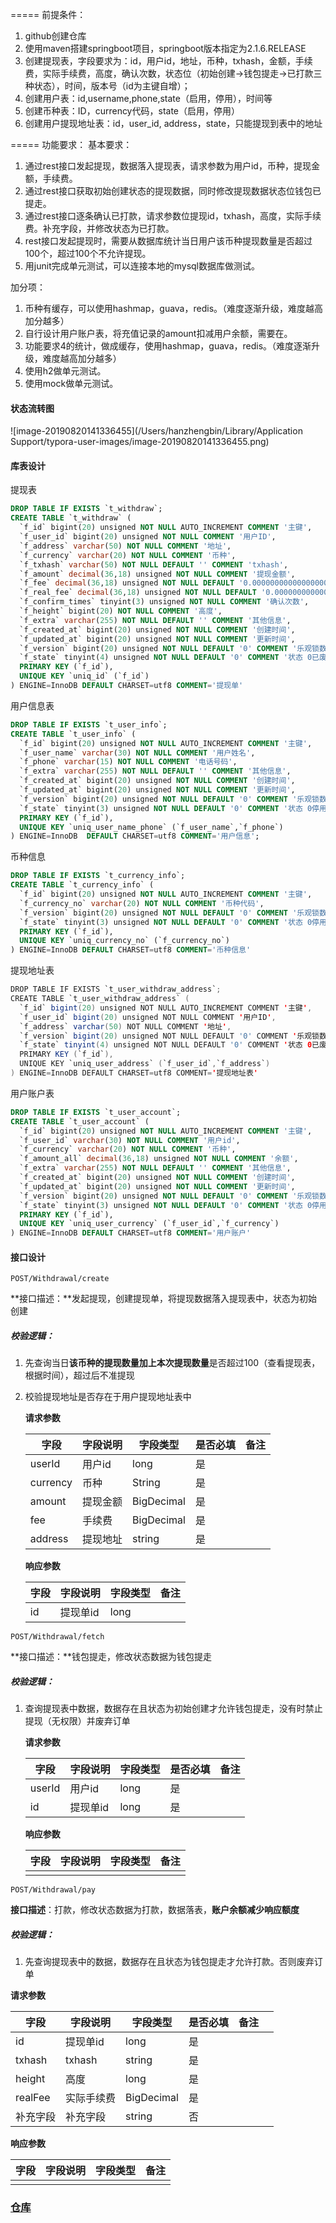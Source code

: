 ===== 前提条件：

1. github创建仓库
2. 使用maven搭建springboot项目，springboot版本指定为2.1.6.RELEASE
3. 创建提现表，字段要求为：id，用户id，地址，币种，txhash，金额，手续费，实际手续费，高度，确认次数，状态位（初始创建->钱包提走->已打款三种状态），时间，版本号（id为主键自增）；
4. 创建用户表：id,username,phone,state（启用，停用），时间等
5. 创建币种表：ID，currency代码，state（启用，停用）
6. 创建用户提现地址表：id，user_id, address，state，只能提现到表中的地址

===== 功能要求：
基本要求：

1. 通过rest接口发起提现，数据落入提现表，请求参数为用户id，币种，提现金额，手续费。
2. 通过rest接口获取初始创建状态的提现数据，同时修改提现数据状态位钱包已提走。
3. 通过rest接口逐条确认已打款，请求参数位提现id，txhash，高度，实际手续费。补充字段，并修改状态为已打款。
4. rest接口发起提现时，需要从数据库统计当日用户该币种提现数量是否超过100个，超过100个不允许提现。
5. 用junit完成单元测试，可以连接本地的mysql数据库做测试。

加分项：

1. 币种有缓存，可以使用hashmap，guava，redis。（难度逐渐升级，难度越高加分越多）
2. 自行设计用户账户表，将充值记录的amount扣减用户余额，需要在。
3. 功能要求4的统计，做成缓存，使用hashmap，guava，redis。（难度逐渐升级，难度越高加分越多）
4. 使用h2做单元测试。
5. 使用mock做单元测试。



#### 状态流转图

![image-20190820141336455](/Users/hanzhengbin/Library/Application Support/typora-user-images/image-20190820141336455.png)

#### 库表设计

提现表

```sql
DROP TABLE IF EXISTS `t_withdraw`;
CREATE TABLE `t_withdraw` (
  `f_id` bigint(20) unsigned NOT NULL AUTO_INCREMENT COMMENT '主键',
  `f_user_id` bigint(20) unsigned NOT NULL COMMENT '用户ID',
  `f_address` varchar(50) NOT NULL COMMENT '地址',
  `f_currency` varchar(20) NOT NULL COMMENT '币种',
  `f_txhash` varchar(50) NOT NULL DEFAULT '' COMMENT 'txhash',
  `f_amount` decimal(36,18) unsigned NOT NULL COMMENT '提现金额',
  `f_fee` decimal(36,18) unsigned NOT NULL DEFAULT '0.000000000000000000' COMMENT '手续费',
  `f_real_fee` decimal(36,18) unsigned NOT NULL DEFAULT '0.000000000000000000' COMMENT '实际手续费',
  `f_confirm_times` tinyint(3) unsigned NOT NULL COMMENT '确认次数',
  `f_height` bigint(20) NOT NULL COMMENT '高度',
  `f_extra` varchar(255) NOT NULL DEFAULT '' COMMENT '其他信息',
  `f_created_at` bigint(20) unsigned NOT NULL COMMENT '创建时间',
  `f_updated_at` bigint(20) unsigned NOT NULL COMMENT '更新时间',
  `f_version` bigint(20) unsigned NOT NULL DEFAULT '0' COMMENT '乐观锁数据版本',
  `f_state` tinyint(4) unsigned NOT NULL DEFAULT '0' COMMENT '状态 0已废弃 1初始创建  2钱包提走 3已打款 ',
  PRIMARY KEY (`f_id`),
  UNIQUE KEY `uniq_id` (`f_id`)
) ENGINE=InnoDB DEFAULT CHARSET=utf8 COMMENT='提现单'
```

用户信息表

```sql
DROP TABLE IF EXISTS `t_user_info`;
CREATE TABLE `t_user_info` (
  `f_id` bigint(20) unsigned NOT NULL AUTO_INCREMENT COMMENT '主键',
  `f_user_name` varchar(30) NOT NULL COMMENT '用户姓名',
  `f_phone` varchar(15) NOT NULL COMMENT '电话号码',
  `f_extra` varchar(255) NOT NULL DEFAULT '' COMMENT '其他信息',
  `f_created_at` bigint(20) unsigned NOT NULL COMMENT '创建时间',
  `f_updated_at` bigint(20) unsigned NOT NULL COMMENT '更新时间',
  `f_version` bigint(20) unsigned NOT NULL DEFAULT '0' COMMENT '乐观锁数据版本',
  `f_state` tinyint(3) unsigned NOT NULL DEFAULT '0' COMMENT '状态 0停用  1启用 ',
  PRIMARY KEY (`f_id`),
  UNIQUE KEY `uniq_user_name_phone` (`f_user_name`,`f_phone`)
) ENGINE=InnoDB  DEFAULT CHARSET=utf8 COMMENT='用户信息';
```

币种信息

```sql
DROP TABLE IF EXISTS `t_currency_info`;
CREATE TABLE `t_currency_info` (
  `f_id` bigint(20) unsigned NOT NULL AUTO_INCREMENT COMMENT '主键',
  `f_currency_no` varchar(20) NOT NULL COMMENT '币种代码',
  `f_version` bigint(20) unsigned NOT NULL DEFAULT '0' COMMENT '乐观锁数据版本',
  `f_state` tinyint(3) unsigned NOT NULL DEFAULT '0' COMMENT '状态 0停用  1启用 ',
  PRIMARY KEY (`f_id`),
  UNIQUE KEY `uniq_currency_no` (`f_currency_no`)
) ENGINE=InnoDB DEFAULT CHARSET=utf8 COMMENT='币种信息'
```

提现地址表

```java
DROP TABLE IF EXISTS `t_user_withdraw_address`;
CREATE TABLE `t_user_withdraw_address` (
  `f_id` bigint(20) unsigned NOT NULL AUTO_INCREMENT COMMENT '主键',
  `f_user_id` bigint(20) unsigned NOT NULL COMMENT '用户ID',
  `f_address` varchar(50) NOT NULL COMMENT '地址',
  `f_version` bigint(20) unsigned NOT NULL DEFAULT '0' COMMENT '乐观锁数据版本',
  `f_state` tinyint(4) unsigned NOT NULL DEFAULT '0' COMMENT '状态 0已废弃 1启用',
  PRIMARY KEY (`f_id`),
  UNIQUE KEY `uniq_user_address` (`f_user_id`,`f_address`)
) ENGINE=InnoDB DEFAULT CHARSET=utf8 COMMENT='提现地址表'
```

用户账户表

```sql
DROP TABLE IF EXISTS `t_user_account`;
CREATE TABLE `t_user_account` (
  `f_id` bigint(20) unsigned NOT NULL AUTO_INCREMENT COMMENT '主键',
  `f_user_id` varchar(30) NOT NULL COMMENT '用户id', 
  `f_currency` varchar(20) NOT NULL COMMENT '币种',
  `f_amount_all` decimal(36,18) unsigned NOT NULL COMMENT '余额',
  `f_extra` varchar(255) NOT NULL DEFAULT '' COMMENT '其他信息',
  `f_created_at` bigint(20) unsigned NOT NULL COMMENT '创建时间',
  `f_updated_at` bigint(20) unsigned NOT NULL COMMENT '更新时间',
  `f_version` bigint(20) unsigned NOT NULL DEFAULT '0' COMMENT '乐观锁数据版本',
  `f_state` tinyint(3) unsigned NOT NULL DEFAULT '0' COMMENT '状态 0停用  1启用 ',
  PRIMARY KEY (`f_id`),
  UNIQUE KEY `uniq_user_currency` (`f_user_id`,`f_currency`)
) ENGINE=InnoDB DEFAULT CHARSET=utf8 COMMENT='用户账户'
```

#### 接口设计

```
POST/Withdrawal/create
```

**接口描述：**发起提现，创建提现单，将提现数据落入提现表中，状态为初始创建

##### **校验逻辑：**

1. 先查询当日**该币种的提现数量加上本次提现数量**是否超过100（查看提现表，根据时间），超过后不准提现

2. 校验提现地址是否存在于用户提现地址表中

   **请求参数**

   | 字段     | 字段说明 | 字段类型   | 是否必填 | 备注 |
   | -------- | -------- | ---------- | -------- | ---- |
   | userId   | 用户id   | long       | 是       |      |
   | currency | 币种     | String     | 是       |      |
   | amount   | 提现金额 | BigDecimal | 是       |      |
   | fee      | 手续费   | BigDecimal | 是       |      |
   | address  | 提现地址 | string     | 是       |      |

   **响应参数**

   | 字段 | 字段说明 | 字段类型 | 备注 |
   | ---- | -------- | -------- | ---- |
   | id   | 提现单id | long     |      |

```
POST/Withdrawal/fetch
```

**接口描述：**钱包提走，修改状态数据为钱包提走

##### **校验逻辑：**

1. 查询提现表中数据，数据存在且状态为初始创建才允许钱包提走，没有时禁止提现（无权限）并废弃订单

   **请求参数**

   | 字段   | 字段说明 | 字段类型 | 是否必填 | 备注 |
   | ------ | -------- | -------- | -------- | ---- |
   | userId | 用户id   | long     | 是       |      |
   | id     | 提现单id | long     | 是       |      |

   **响应参数**

   | 字段 | 字段说明 | 字段类型 | 备注 |
   | ---- | -------- | -------- | ---- |
   |      |          |          |      |

```
POST/Withdrawal/pay
```

**接口描述**：打款，修改状态数据为打款，数据落表，**账户余额减少响应额度**

##### **校验逻辑：**

1. 先查询提现表中的数据，数据存在且状态为钱包提走才允许打款。否则废弃订单

**请求参数**

| 字段     | 字段说明   | 字段类型   | 是否必填 | 备注 |      |
| -------- | ---------- | ---------- | -------- | ---- | ---- |
| id       | 提现单id   | long       | 是       |      |      |
| txhash   | txhash     | string     | 是       |      |      |
| height   | 高度       | long       | 是       |      |      |
| realFee  | 实际手续费 | BigDecimal | 是       |      |      |
| 补充字段 | 补充字段   | string     | 否       |      |      |

**响应参数**

| 字段 | 字段说明 | 字段类型 | 备注 |
| ---- | -------- | -------- | ---- |
|      |          |          |      |

### [仓库](https://github.com/HBlen/exam)

